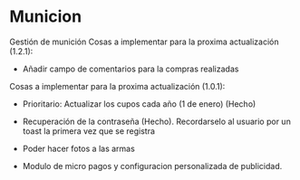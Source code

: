 # Municion
Gestión de munición
Cosas a implementar para la proxima actualización (1.2.1):

- Añadir campo de comentarios para la compras realizadas

Cosas a implementar para la proxima actualización (1.0.1):

- Prioritario: Actualizar los cupos cada año (1 de enero) (Hecho)

- Recuperación de la contraseña (Hecho). Recordarselo al usuario por un toast la primera vez que se registra

- Poder hacer fotos a las armas

- Modulo de micro pagos y configuracion personalizada de publicidad.
